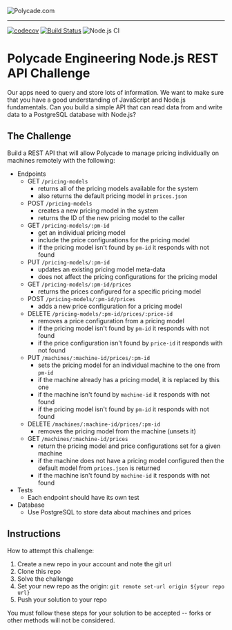 ![Polycade.com](https://i.imgur.com/jcvsFKh.png)

---
[![codecov](https://codecov.io/gh/webdev778/node-pg-rest-api/branch/master/graph/badge.svg)](https://codecov.io/gh/webdev778/node-pg-rest-api) [![Build Status](https://travis-ci.com/webdev778/node-pg-rest-api.svg?branch=master)](https://travis-ci.com/webdev778/node-pg-rest-api) ![Node.js CI](https://github.com/webdev778/node-pg-rest-api/workflows/Node.js%20CI/badge.svg?branch=master)
# Polycade Engineering Node.js REST API Challenge

Our apps need to query and store lots of information. We want to make sure that you have a good understanding of JavaScript and Node.js fundamentals. Can you build a simple API that can read data from and write data to a PostgreSQL database with Node.js?

## The Challenge

Build a REST API that will allow Polycade to manage pricing individually on machines remotely with the following:

- Endpoints
  - GET `/pricing-models`
    - returns all of the pricing models available for the system
    - also returns the default pricing model in `prices.json`
  - POST `/pricing-models`
    - creates a new pricing model in the system
    - returns the ID of the new pricing model to the caller
  - GET `/pricing-models/:pm-id`
    - get an individual pricing model
    - include the price configurations for the pricing model
    - if the pricing model isn't found by `pm-id` it responds with not found
  - PUT `/pricing-models/:pm-id`
    - updates an existing pricing model meta-data
    - does not affect the pricing configurations for the pricing model
  - GET `/pricing-models/:pm-id/prices`
    - returns the prices configured for a specific pricing model
  - POST `/pricing-models/:pm-id/prices`
    - adds a new price configuration for a pricing model
  - DELETE `/pricing-models/:pm-id/prices/:price-id`
    - removes a price configuration from a pricing model
    - if the pricing model isn't found by `pm-id` it responds with not found
    - if the price configuration isn't found by `price-id` it responds with not found
  - PUT `/machines/:machine-id/prices/:pm-id`
    - sets the pricing model for an individual machine to the one from `pm-id`
    - if the machine already has a pricing model, it is replaced by this one
    - if the machine isn't found by `machine-id` it responds with not found
    - if the pricing model isn't found by `pm-id` it responds with not found
  - DELETE `/machines/:machine-id/prices/:pm-id`
    - removes the pricing model from the machine (unsets it)
  - GET `/machines/:machine-id/prices`
    - return the pricing model and price configurations set for a given machine
    - if the machine does not have a pricing model configured then the default model from `prices.json` is returned
    - if the machine isn't found by `machine-id` it responds with not found
- Tests
  - Each endpoint should have its own test
- Database
  - Use PostgreSQL to store data about machines and prices

## Instructions

How to attempt this challenge:

1) Create a new repo in your account and note the git url
2) Clone this repo
3) Solve the challenge
4) Set your new repo as the origin: `git remote set-url origin ${your repo url}`
5) Push your solution to your repo

You must follow these steps for your solution to be accepted -- forks or other methods will not be considered.
